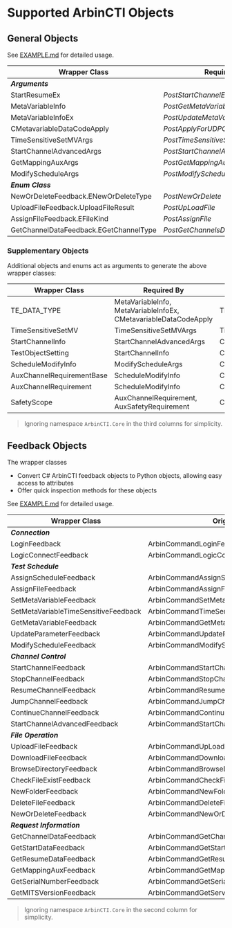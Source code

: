 # Supported ArbinCTI Objects
## General Objects
See [EXAMPLE.md](../../../EXAMPLE.md#arbin-object-creation) for detailed usage.

| Wrapper Class                          | Required By                            | Original Object                                           |
|----------------------------------------|----------------------------------------|-----------------------------------------------------------|
| ***Arguments***                        |                                        |                                                           | 
| StartResumeEx                          | *PostStartChannelEx*                   | StartResumeEx                                             |
| MetaVariableInfo                       | *PostGetMetaVariables*                 | ArbinCommandGetMetaVariablesFeed.MetaVariableInfo         |
| MetaVariableInfoEx                     | *PostUpdateMetaVariableAdvancedEx*     | MetaVariableInfoEx                                        |
| CMetavariableDataCodeApply             | *PostApplyForUDPCommunication*         | ArbinCommandCMetavariableDataCodeApply                    |
| TimeSensitiveSetMVArgs                 | *PostTimeSensitiveSetMV*               | ArbinCommandTimeSensitiveSetMVArgs                        |
| StartChannelAdvancedArgs               | *PostStartChannelAdvanced*             | Common.Start.StartChannelAdvancedArgs                     |
| GetMappingAuxArgs                      | *PostGetMappingAux*                    | Common.GetMappingAux.GetMappingAuxArgs                    |
| ModifyScheduleArgs                     | *PostModifySchedule*                   | Common.ModifySchedule.ModifyScheduleArgs                  |
| ***Enum Class***                       |                                        |                                                           | 
| NewOrDeleteFeedback.ENewOrDeleteType   | *PostNewOrDelete*                      | ArbinCommandNewOrDeleteFeed.NEW_OR_DELETE_TYPE            |
| UploadFileFeedback.UploadFileResult    | *PostUpLoadFile*                       | ArbinCommandUpLoadFileFeed.CUpLoadFileResult              |
| AssignFileFeedback.EFileKind           | *PostAssignFile*                       | ArbinCommandAssignFileFeed.EFileKind                      |
| GetChannelDataFeedback.EGetChannelType | *PostGetChannelsData*                  | ArbinCommandGetChannelFeed.GET_CHANNEL_TYPE               |

### Supplementary Objects
Additional objects and enums act as arguments to generate the above wrapper classes:

| Wrapper Class                          | Required By                            | Original Object                                      |
|----------------------------------------|----------------------------------------|------------------------------------------------------|
| TE_DATA_TYPE                           | MetaVariableInfo, MetaVariableInfoEx, CMetavariableDataCodeApply | TE_DATA_TYPE               |
| TimeSensitiveSetMV                     | TimeSensitiveSetMVArgs                 | TimeSensitiveSetMV                                   |
| StartChannelInfo                       | StartChannelAdvancedArgs               | Common.Start.StartChannelInfo                        |
| TestObjectSetting                      | StartChannelInfo                       | Common.Start.TestObjectSetting                       |
| ScheduleModifyInfo                     | ModifyScheduleArgs                     | Common.ModifySchedule.ModifyScheduleArgs             |
| AuxChannelRequirementBase              | ScheduleModifyInfo                     | Common.ModifySchedule.AuxChannelRequirementBase      |
| AuxChannelRequirement                  | ScheduleModifyInfo                     | Common.ModifySchedule.AuxChannelRequirement          |
| SafetyScope                            | AuxChannelRequirement, AuxSafetyRequirement | Common.ModifySchedule.SafetyScope               |

> Ignoring namespace `ArbinCTI.Core` in the third columns for simplicity.

## Feedback Objects
The wrapper classes
- Convert C# ArbinCTI feedback objects to Python objects, allowing easy access to attributes
- Offer quick inspection methods for these objects

See [EXAMPLE.md](../../../EXAMPLE.md#arbin-feedback-accessing) for detailed usage.

| Wrapper Class                        | Original Object                                   |
|--------------------------------------|---------------------------------------------------|
| ***Connection***                     |                                                   |
| LoginFeedback                        | ArbinCommandLoginFeed                             |
| LogicConnectFeedback                 | ArbinCommandLogicConnectFeed                      |
| ***Test Schedule***                  |                                                   |
| AssignScheduleFeedback               | ArbinCommandAssignScheduleFeed                    |
| AssignFileFeedback                   | ArbinCommandAssignFileFeed                        |
| SetMetaVariableFeedback              | ArbinCommandSetMetaVariableFeed                   |
| SetMetaVariableTimeSensitiveFeedback | ArbinCommandTimeSensitiveSetMVFeed                |
| GetMetaVariableFeedback              | ArbinCommandGetMetaVariablesFeed                  |
| UpdateParameterFeedback              | ArbinCommandUpdateParamenterFeed                  |
| ModifyScheduleFeedback               | ArbinCommandModifyScheduleFeed                    |
| ***Channel Control***                |                                                   |
| StartChannelFeedback                 | ArbinCommandStartChannelFeed                      |
| StopChannelFeedback                  | ArbinCommandStopChannelFeed                       |
| ResumeChannelFeedback                | ArbinCommandResumeChannelFeed                     |
| JumpChannelFeedback                  | ArbinCommandJumpChannelFeed                       |
| ContinueChannelFeedback              | ArbinCommandContinueChannelFeed                   |
| StartChannelAdvancedFeedback         | ArbinCommandStartChannelAdvancedFeed              |
| ***File Operation***                 |                                                   |
| UploadFileFeedback                   | ArbinCommandUpLoadFileFeed                        |
| DownloadFileFeedback                 | ArbinCommandDownloadFileFeed                      |
| BrowseDirectoryFeedback              | ArbinCommandBrowseDirectoryFeed                   |
| CheckFileExistFeedback               | ArbinCommandCheckFileExFeed                       |
| NewFolderFeedback                    | ArbinCommandNewFolderFeed                         |
| DeleteFileFeedback                   | ArbinCommandDeleteFileFeed                        |
| NewOrDeleteFeedback                  | ArbinCommandNewOrDeleteFeed                       |
| ***Request Information***            |                                                   |
| GetChannelDataFeedback               | ArbinCommandGetChannelDataFeed                    |
| GetStartDataFeedback                 | ArbinCommandGetStartDataFeed                      |
| GetResumeDataFeedback                | ArbinCommandGetResumeDataFeed                     |
| GetMappingAuxFeedback                | ArbinCommandGetMappingAuxFeed                     |
| GetSerialNumberFeedback              | ArbinCommandGetSerialNumberFeed                   |
| GetMITSVersionFeedback               | ArbinCommandGetServerSoftwareVersionNumberFeed    |

> Ignoring namespace `ArbinCTI.Core` in the second column for simplicity.
